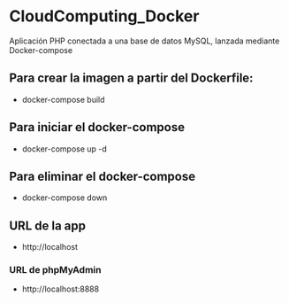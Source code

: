 # CloudComputing_Docker
Aplicación PHP conectada a una base de datos MySQL, lanzada mediante Docker-compose


## Para crear la imagen a partir del Dockerfile:
- docker-compose build

## Para iniciar el docker-compose
- docker-compose up -d

## Para eliminar el docker-compose
- docker-compose down

## URL de la app
- http://localhost

### URL de phpMyAdmin
- http://localhost:8888

